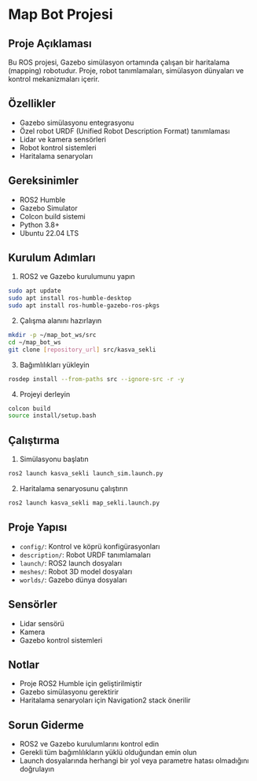 # Map Bot Projesi

## Proje Açıklaması
Bu ROS projesi, Gazebo simülasyon ortamında çalışan bir haritalama (mapping) robotudur. Proje, robot tanımlamaları, simülasyon dünyaları ve kontrol mekanizmaları içerir.

## Özellikler
- Gazebo simülasyonu entegrasyonu
- Özel robot URDF (Unified Robot Description Format) tanımlaması
- Lidar ve kamera sensörleri
- Robot kontrol sistemleri
- Haritalama senaryoları

## Gereksinimler
- ROS2 Humble
- Gazebo Simulator
- Colcon build sistemi
- Python 3.8+
- Ubuntu 22.04 LTS

## Kurulum Adımları
1. ROS2 ve Gazebo kurulumunu yapın
```bash
sudo apt update
sudo apt install ros-humble-desktop
sudo apt install ros-humble-gazebo-ros-pkgs
```

2. Çalışma alanını hazırlayın
```bash
mkdir -p ~/map_bot_ws/src
cd ~/map_bot_ws
git clone [repository_url] src/kasva_sekli
```

3. Bağımlılıkları yükleyin
```bash
rosdep install --from-paths src --ignore-src -r -y
```

4. Projeyi derleyin
```bash
colcon build
source install/setup.bash
```

## Çalıştırma
1. Simülasyonu başlatın
```bash
ros2 launch kasva_sekli launch_sim.launch.py
```

2. Haritalama senaryosunu çalıştırın
```bash
ros2 launch kasva_sekli map_sekli.launch.py
```

## Proje Yapısı
- `config/`: Kontrol ve köprü konfigürasyonları
- `description/`: Robot URDF tanımlamaları
- `launch/`: ROS2 launch dosyaları
- `meshes/`: Robot 3D model dosyaları
- `worlds/`: Gazebo dünya dosyaları

## Sensörler
- Lidar sensörü
- Kamera
- Gazebo kontrol sistemleri

## Notlar
- Proje ROS2 Humble için geliştirilmiştir
- Gazebo simülasyonu gerektirir
- Haritalama senaryoları için Navigation2 stack önerilir

## Sorun Giderme
- ROS2 ve Gazebo kurulumlarını kontrol edin
- Gerekli tüm bağımlılıkların yüklü olduğundan emin olun
- Launch dosyalarında herhangi bir yol veya parametre hatası olmadığını doğrulayın
